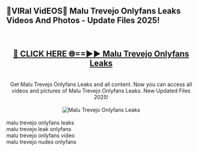 <h2>🔴VIRal VidEOS🔴 Malu Trevejo Onlyfans Leaks Videos And Photos - Update Files 2025!</h2>
<br>
<div align="center">
<h2><a href="https://virallinks.top/odZfE0" rel="nofollow">🔴 CLICK HERE 🌐==►► Malu Trevejo Onlyfans Leaks</a></h2>
<br>
Get Malu Trevejo Onlyfans Leaks and all content. Now you can access all videos and pictures of Malu Trevejo Onlyfans Leaks. New Updated Files 2025!
<br>
<br>
<a href="https://virallinks.top/odZfE0" rel="nofollow" data-target="animated-image.originalLink"><img src="https://i.imgur.com/dJHk4Zq.gif)" alt="Malu Trevejo Onlyfans Leaks" style="max-width: 100%; display: inline-block;" data-target="animated-image.originalImage"></a>
</div>
<br>
malu trevejo onlyfans leaks<br>
malu trevejo leak onlyfans<br>
malu trevejo onlyfans video<br>
malu trevejo nudes onlyfans